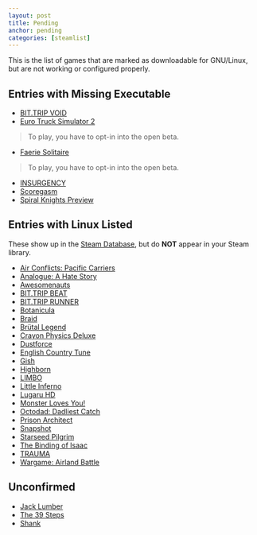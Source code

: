 ```yaml
---
layout: post
title: Pending
anchor: pending
categories: [steamlist]
---
```


This is the list of games that are marked as downloadable for GNU/Linux, but are not working or configured properly.

Entries with Missing Executable
-------------------------------

- [BIT.TRIP VOID](http://store.steampowered.com/app/205070/)
- [Euro Truck Simulator 2](http://store.steampowered.com/app/227300/)
> To play, you have to opt-in into the open beta.

- [Faerie Solitaire](http://store.steampowered.com/app/38600/)
> To play, you have to opt-in into the open beta.

- [INSURGENCY](http://store.steampowered.com/app/222880/)
- [Scoregasm](http://store.steampowered.com/app/202410/)
- [Spiral Knights Preview](http://store.steampowered.com/app/99920/)

Entries with Linux Listed
------------------------------

These show up in the [Steam Database](http://steamdb.info/linux/), but do **NOT** appear in your Steam library.

- [Air Conflicts: Pacific Carriers](http://store.steampowered.com/app/214910/)
- [Analogue: A Hate Story](http://store.steampowered.com/app/209370/)
- [Awesomenauts](http://store.steampowered.com/app/204300/)
- [BIT.TRIP BEAT](http://store.steampowered.com/app/63700/)
- [BIT.TRIP RUNNER](http://store.steampowered.com/app/63710/)
- [Botanicula](http://store.steampowered.com/app/207690/)
- [Braid](http://store.steampowered.com/app/26800/)
- [Brütal Legend](http://store.steampowered.com/app/225260/)
- [Crayon Physics Deluxe](http://store.steampowered.com/app/26900/)
- [Dustforce](http://store.steampowered.com/app/65300/)
- [English Country Tune](http://store.steampowered.com/app/207570/)
- [Gish](http://store.steampowered.com/app/9500/)
- [Highborn](http://store.steampowered.com/app/209850)
- [LIMBO](http://store.steampowered.com/app/48000/)
- [Little Inferno](http://store.steampowered.com/app/221260/)
- [Lugaru HD](http://store.steampowered.com/app/25010/)
- [Monster Loves You!](http://store.steampowered.com/app/226740/)
- [Octodad: Dadliest Catch](http://store.steampowered.com/app/224480/)
- [Prison Architect](http://store.steampowered.com/app/233450/)
- [Snapshot](http://store.steampowered.com/app/204220/)
- [Starseed Pilgrim](http://store.steampowered.com/app/230980/)
- [The Binding of Isaac](http://store.steampowered.com/app/113200/)
- [TRAUMA](http://store.steampowered.com/app/98100/)
- [Wargame: Airland Battle](http://store.steampowered.com/app/222750/)

Unconfirmed
-----------

- [Jack Lumber](http://store.steampowered.com/app/220900/)
- [The 39 Steps](http://store.steampowered.com/app/234940/)
- [Shank](http://store.steampowered.com/app/6120/)

